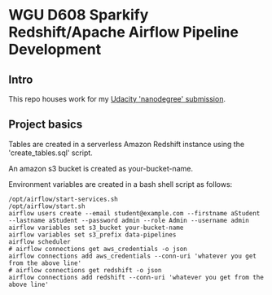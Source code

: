 # WGU D608 Sparkify Redshift/Apache Airflow Pipeline Development

## Intro
This repo houses work for my [Udacity 'nanodegree' submission](https://www.udacity.com/certificate/e/04d4ba20-d1d4-11ef-a85d-b772db4b5ffd). 

## Project basics

Tables are created in a serverless Amazon Redshift instance using the 'create_tables.sql' script.

An amazon s3 bucket is created as your-bucket-name.

Environment variables are created in a bash shell script as follows:

```
/opt/airflow/start-services.sh
/opt/airflow/start.sh
airflow users create --email student@example.com --firstname aStudent --lastname aStudent --password admin --role Admin --username admin
airflow variables set s3_bucket your-bucket-name
airflow variables set s3_prefix data-pipelines
airflow scheduler
# airflow connections get aws_credentials -o json
airflow connections add aws_credentials --conn-uri 'whatever you get from the above line'
# airflow connections get redshift -o json
airflow connections add redshift --conn-uri 'whatever you get from the above line'
```
